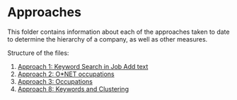 # Approaches

This folder contains information about each of the approaches taken to date to determine the hierarchy of a company, as well as other measures.

Structure of the files:

1. [Approach 1: Keyword Search in Job Add text](https://ramonpzg.github.io/bg-project/analysis/approach_1)
2. [Approach 2: O*NET occupations](https://ramonpzg.github.io/bg-project/analysis/approach_2/)
3. [Approach 3: Occupations](https://ramonpzg.github.io/bg-project/analysis/approach_3)
4. [Approach 8: Keywords and Clustering](https://ramonpzg.github.io/bg-project/analysis/approach_8)
